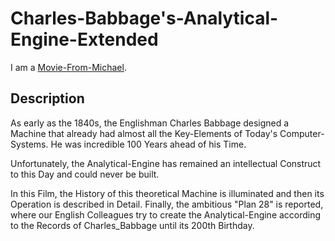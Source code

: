 # Charles-Babbage's-Analytical-Engine-Extended

I am a [Movie-From-Michael](1111.md).

## Description

As early as the 1840s, the Englishman Charles Babbage designed a Machine that already had almost all the Key-Elements of Today's Computer-Systems. He was incredible 100 Years ahead of his Time.

Unfortunately, the Analytical-Engine has remained an intellectual Construct to this Day and could never be built.

In this Film, the History of this theoretical Machine is illuminated and then its Operation is described in Detail. Finally, the ambitious "Plan 28" is reported, where our English Colleagues try to create the Analytical-Engine according to the Records of Charles_Babbage until its 200th Birthday.
